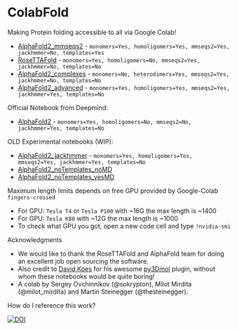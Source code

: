 # ColabFold
Making Protein folding accessible to all via Google Colab!
- [AlphaFold2_mmseqs2](https://colab.research.google.com/github/sokrypton/ColabFold/blob/main/AlphaFold2.ipynb) - `monomers=Yes, homoligomers=Yes, mmseqs2=Yes, jackhmmer=No, templates=Yes`
- [RoseTTAFold](https://colab.research.google.com/github/sokrypton/ColabFold/blob/main/RoseTTAFold.ipynb) - `monomers=Yes, homoligomers=No, mmseqs2=Yes, jackhmmer=No, templates=No`
- [AlphaFold2_complexes](https://colab.research.google.com/github/sokrypton/ColabFold/blob/main/AlphaFold2_complexes.ipynb) - `monomers=No, heterodimers=Yes, mmseqs2=Yes, jackhmmer=No, templates=No`
- [AlphaFold2_advanced](https://colab.research.google.com/github/sokrypton/ColabFold/blob/main/beta/AlphaFold_advanced.ipynb) - `monomers=Yes, homoligomers=Yes, mmseqs2=Yes, jackhmmer=Yes, templates=No`

Official Notebook from Deepmind:
- [AlphaFold2](https://colab.research.google.com/github/deepmind/alphafold/blob/main/notebooks/AlphaFold.ipynb) - `monomers=Yes, homoligomers=No, mmseqs2=No, jackhmmer=Yes, templates=No`

OLD Experimental notebooks (WIP):
- [AlphaFold2_jackhmmer](https://colab.research.google.com/github/sokrypton/ColabFold/blob/main/beta/AlphaFold_wJackhmmer.ipynb) - `monomers=Yes, homoligomers=Yes, mmseqs2=Yes, jackhmmer=Yes, templates=No`
- [AlphaFold2_noTemplates_noMD](https://colab.research.google.com/github/sokrypton/ColabFold/blob/main/verbose/alphafold_noTemplates_noMD.ipynb)
- [AlphaFold2_noTemplates_yesMD](https://colab.research.google.com/github/sokrypton/ColabFold/blob/main/verbose/alphafold_noTemplates_yesMD.ipynb)

Maximum length limits depends on free GPU provided by Google-Colab `fingers-crossed`
- For GPU: `Tesla T4` or `Tesla P100` with ~16G the max length is ~1400
- For GPU: `Tesla K80` with ~12G the max length is ~1000
- To check what GPU you got, open a new code cell and type `!nvidia-smi`

Acknowledgments
- We would like to thank the RoseTTAFold and AlphaFold team for doing an excellent job open sourcing the software. 
- Also credit to [David Koes](https://github.com/dkoes) for his awesome [py3Dmol](https://3dmol.csb.pitt.edu/) plugin, without whom these notebooks would be quite boring!
- A colab by Sergey Ovchinnikov (@sokrypton), Milot Mirdita (@milot_mirdita) and Martin Steinegger (@thesteinegger).


How do I reference this work?

[![DOI](https://zenodo.org/badge/387617756.svg)](https://zenodo.org/badge/latestdoi/387617756)
